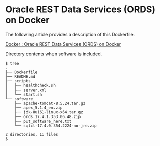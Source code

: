# Oracle REST Data Services (ORDS) on Docker

The following article provides a description of this Dockerfile.

[Docker : Oracle REST Data Services (ORDS) on Docker](https://oracle-base.com/articles/linux/docker-oracle-rest-data-services-ords-on-docker)

Directory contents when software is included.

```
$ tree
.
├── Dockerfile
├── README.md
├── scripts
│   ├── healthcheck.sh
│   ├── server.xml
│   └── start.sh
└── software
    ├── apache-tomcat-8.5.24.tar.gz
    ├── apex_5.1.4_en.zip
    ├── jdk-8u161-linux-x64.tar.gz
    ├── ords.17.4.1.353.06.48.zip
    ├── put_software_here.txt
    └── sqlcl-17.4.0.354.2224-no-jre.zip

2 directories, 11 files
$
```
